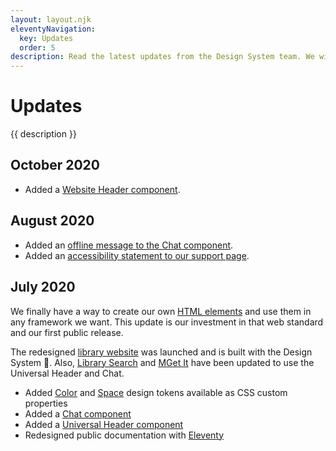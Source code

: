 ```yaml
---
layout: layout.njk
eleventyNavigation:
  key: Updates
  order: 5
description: Read the latest updates from the Design System team. We will highlight new features, changes, and progress.
---
```


# Updates

{{ description }}

## October 2020

- Added a [Website Header component](/components/website-header).

## August 2020

- Added an [offline message to the Chat component](/components/chat).
- Added an [accessibility statement to our support page](/support/#accessibility).

## July 2020

We finally have a way to create our own [HTML elements](https://html.spec.whatwg.org/multipage/custom-elements.html) and use them in any framework we want. This update is our investment in that web standard and our first public release.

The redesigned [library website](https://www.lib.umich.edu/) was launched and is built with the Design System 🤩. Also, [Library Search](https://search.lib.umich.edu/) and [MGet It](https://mgetit.lib.umich.edu/) have been updated to use the Universal Header and Chat.

- Added [Color](/design-tokens#color) and [Space](/design-tokens#space) design tokens available as CSS custom properties
- Added a [Chat component](/components/chat)
- Added a [Universal Header component](/components/universal-header)
- Redesigned public documentation with [Eleventy](https://www.11ty.dev/)
